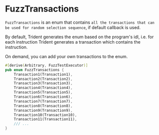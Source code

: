 # FuzzTransactions

`FuzzTransactions` is an enum that contains `all the transactions that can be used for random selection sequence`, if default callback is used.

By default, Trident generates the enum based on the program's idl, i.e. for each instruction Trident generates a transaction which contains the instruction.

On demand, you can add your own transactions to the enum.

```rust
#[derive(Arbitrary, FuzzTestExecutor)]
pub enum FuzzTransactions {
    Transaction1(Transaction1),
    Transaction2(Transaction2),
    Transaction3(Transaction3),
    Transaction4(Transaction4),
    Transaction5(Transaction5),
    Transaction6(Transaction6),
    Transaction7(Transaction7),
    Transaction8(Transaction8),
    Transaction9(Transaction9),
    Transaction10(Transaction10),
    Transaction11(Transaction11),
    /// ...
}
```
